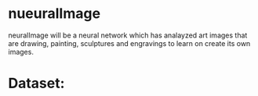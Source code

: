 # nueuralImage
neuralImage will be a neural network which has analayzed art images that are drawing, painting, sculptures and engravings to learn on create its own images.
## 
# Dataset:

